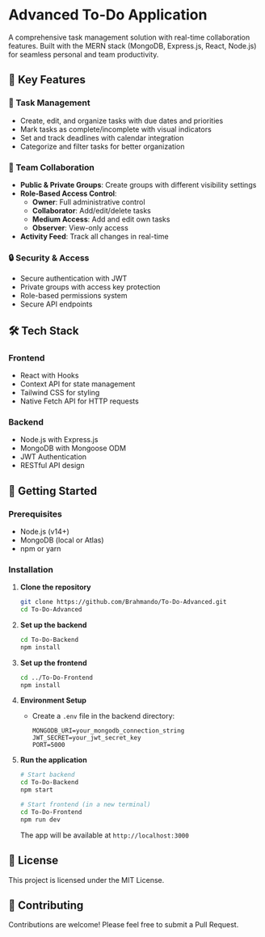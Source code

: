 # Advanced To-Do Application

A comprehensive task management solution with real-time collaboration features. Built with the MERN stack (MongoDB, Express.js, React, Node.js) for seamless personal and team productivity.

## 🚀 Key Features

### 📝 Task Management
- Create, edit, and organize tasks with due dates and priorities
- Mark tasks as complete/incomplete with visual indicators
- Set and track deadlines with calendar integration
- Categorize and filter tasks for better organization

### 👥 Team Collaboration
- **Public & Private Groups**: Create groups with different visibility settings
- **Role-Based Access Control**:
  - **Owner**: Full administrative control
  - **Collaborator**: Add/edit/delete tasks
  - **Medium Access**: Add and edit own tasks
  - **Observer**: View-only access
- **Activity Feed**: Track all changes in real-time

### 🔒 Security & Access
- Secure authentication with JWT
- Private groups with access key protection
- Role-based permissions system
- Secure API endpoints

## 🛠️ Tech Stack

### Frontend
- React with Hooks
- Context API for state management
- Tailwind CSS for styling
- Native Fetch API for HTTP requests

### Backend
- Node.js with Express.js
- MongoDB with Mongoose ODM
- JWT Authentication
- RESTful API design

## 🚀 Getting Started

### Prerequisites
- Node.js (v14+)
- MongoDB (local or Atlas)
- npm or yarn

### Installation

1. **Clone the repository**
   ```bash
   git clone https://github.com/Brahmando/To-Do-Advanced.git
   cd To-Do-Advanced
   ```

2. **Set up the backend**
   ```bash
   cd To-Do-Backend
   npm install
   ```

3. **Set up the frontend**
   ```bash
   cd ../To-Do-Frontend
   npm install
   ```

4. **Environment Setup**
   - Create a `.env` file in the backend directory:
     ```
     MONGODB_URI=your_mongodb_connection_string
     JWT_SECRET=your_jwt_secret_key
     PORT=5000
     ```

5. **Run the application**
   ```bash
   # Start backend
   cd To-Do-Backend
   npm start

   # Start frontend (in a new terminal)
   cd To-Do-Frontend
   npm run dev
   ```

   The app will be available at `http://localhost:3000`

## 📝 License

This project is licensed under the MIT License.

## 🤝 Contributing

Contributions are welcome! Please feel free to submit a Pull Request.